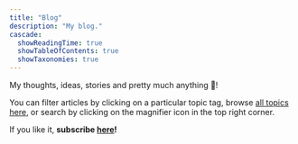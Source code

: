 ```yaml
---
title: "Blog"
description: "My blog."
cascade:
  showReadingTime: true
  showTableOfContents: true
  showTaxonomies: true
---
```

My thoughts, ideas, stories and pretty much anything 🙌!

You can filter articles by clicking on a particular topic tag, browse [all topics here](/topics), or search by clicking on the magnifier icon in the top right corner.

If you like it, **subscribe [here](/newsletter)!**

<!-- TODO: move each article out of blog or make the domains not start with /blog
-->
